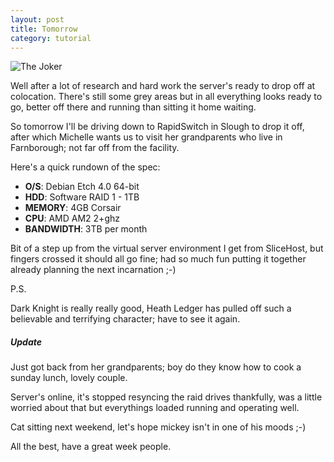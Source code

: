 ```yaml
---
layout: post
title: Tomorrow
category: tutorial
---
```


![The Joker](http://farm4.static.flickr.com/3109/2627771654_061fc0ceef.jpg)

Well after a lot of research and hard work the server's ready to drop off at colocation.  There's still some grey areas but in all everything looks ready to go, better off there and running than sitting it home waiting.

So tomorrow I'll be driving down to RapidSwitch in Slough to drop it off, after which Michelle wants us to visit her grandparents who live in Farnborough; not far off from the facility.

Here's a quick rundown of the spec:

* **O/S**: Debian Etch 4.0 64-bit
* **HDD**: Software RAID 1 - 1TB
* **MEMORY**: 4GB Corsair
* **CPU**: AMD AM2 2+ghz
* **BANDWIDTH**: 3TB per month

Bit of a step up from the virtual server environment I get from SliceHost, but fingers crossed it should all go fine; had so much fun putting it together already planning the next incarnation ;-)

P.S.

Dark Knight is really really good, Heath Ledger has pulled off such a believable and terrifying character; have to see it again.

##### Update

Just got back from her grandparents; boy do they know how to cook a sunday lunch, lovely couple.

Server's online, it's stopped resyncing the raid drives thankfully, was a little worried about that but everythings loaded running and operating well.

Cat sitting next weekend, let's hope mickey isn't in one of his moods ;-)

All the best, have a great week people.
